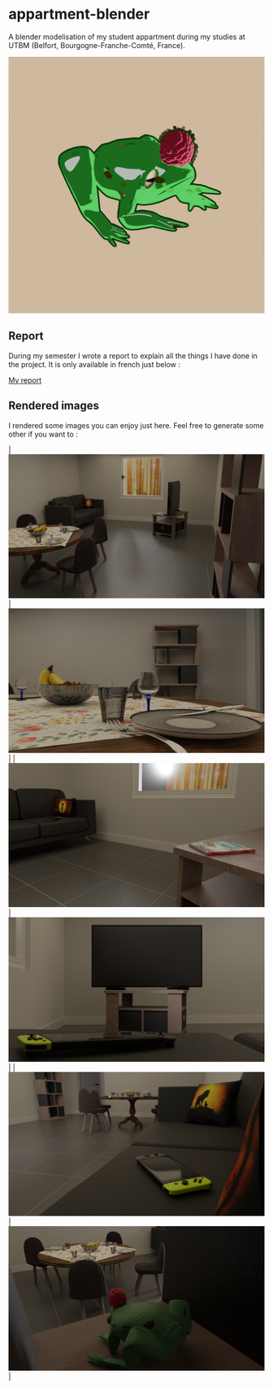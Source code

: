 # appartment-blender
A blender modelisation of my student appartment during my studies at UTBM (Belfort, Bourgogne-Franche-Comté, France).

![Frog toon](https://github.com/lsacienne/appartment-blender/blob/main/renders/frog-toon-final.png)

## Report

During my semester I wrote a report to explain all the things I have done in the project. It is only available in french just below :

[My report](#)

## Rendered images

I rendered some images you can enjoy just here. Feel free to generate some other if you want to :

| ![render-entrance](https://github.com/lsacienne/appartment-blender/blob/main/renders/render-entree.png) | ![|render-table](https://github.com/lsacienne/appartment-blender/blob/main/renders/render-table.png) |
| ![render-totk](https://github.com/lsacienne/appartment-blender/blob/main/renders/render-totk.png) | ![render-tv](https://github.com/lsacienne/appartment-blender/blob/main/renders/render-tv.png) |
| ![render-switch](https://github.com/lsacienne/appartment-blender/blob/main/renders/render-switch.png) | ![render-frog](https://github.com/lsacienne/appartment-blender/blob/main/renders/render-frog.png) |
